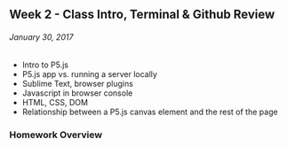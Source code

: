 ## Week 2 - Class Intro, Terminal & Github Review

###### January 30, 2017

* Intro to P5.js
* P5.js app vs. running a server locally
* Sublime Text, browser plugins
* Javascript in browser console
* HTML, CSS, DOM
* Relationship between a P5.js canvas element and the rest of the page

### Homework Overview
